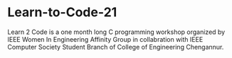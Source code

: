 # Learn-to-Code-21
Learn 2 Code is a one month long C programming workshop organized by IEEE Women In Engineering Affinity Group in collabration with IEEE Computer Society Student Branch of College of Engineering Chengannur.
